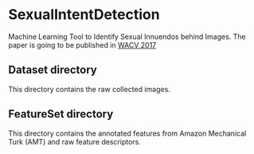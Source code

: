 # SexualIntentDetection
Machine Learning Tool to Identify Sexual Innuendos behind Images.
The paper is going to be published in <a href="http://pamitc.org/wacv2017/"  target="_blank">WACV 2017</a>

## Dataset directory
This directory contains the raw collected images.
## FeatureSet directory
This directory contains the annotated features from Amazon Mechanical Turk (AMT) and raw feature descriptors.
